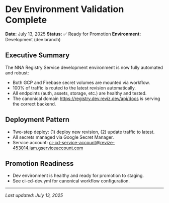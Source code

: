 # Dev Environment Validation Complete

**Date:** July 13, 2025
**Status:** ✅ Ready for Promotion
**Environment:** Development (dev branch)

## Executive Summary

The NNA Registry Service development environment is now fully automated and robust:
- Both GCP and Firebase secret volumes are mounted via workflow.
- 100% of traffic is routed to the latest revision automatically.
- All endpoints (auth, assets, storage, etc.) are healthy and tested.
- The canonical domain https://registry.dev.reviz.dev/api/docs is serving the correct backend.

## Deployment Pattern
- Two-step deploy: (1) deploy new revision, (2) update traffic to latest.
- All secrets managed via Google Secret Manager.
- Service account: ci-cd-service-account@revize-453014.iam.gserviceaccount.com

## Promotion Readiness
- Dev environment is healthy and ready for promotion to staging.
- See ci-cd-dev.yml for canonical workflow configuration.

---

*Last updated: July 13, 2025* 